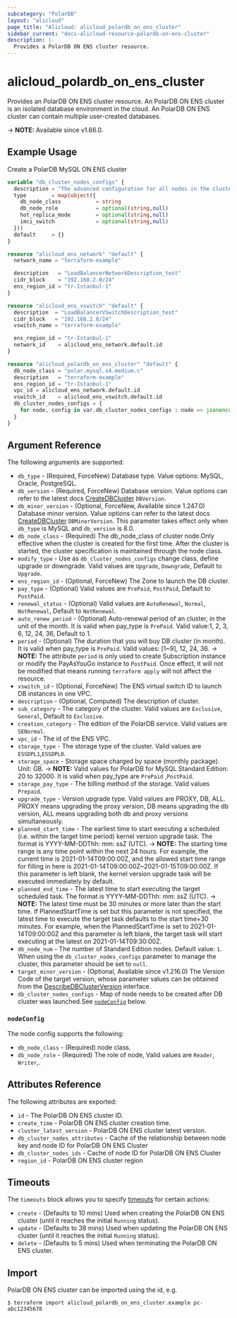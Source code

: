 ```yaml
---
subcategory: "PolarDB"
layout: "alicloud"
page_title: "Alicloud: alicloud_polardb_on_ens_cluster"
sidebar_current: "docs-alicloud-resource-polardb-on-ens-cluster"
description: |-
  Provides a PolarDB ON ENS cluster resource.
---
```


# alicloud_polardb_on_ens_cluster

Provides an PolarDB ON ENS cluster resource. An PolarDB ON ENS cluster is an isolated database
environment in the cloud. An PolarDB ON ENS cluster can contain multiple user-created
databases.

-> **NOTE:** Available since v1.66.0.

## Example Usage

Create a PolarDB MySQL ON ENS cluster

```terraform
variable "db_cluster_nodes_configs" {
  description = "The advanced configuration for all nodes in the cluster except for the RW node, including db_node_class, hot_replica_mode, and imci_switch properties."
  type        = map(object({
    db_node_class           = string
    db_node_role            = optional(string,null)
    hot_replica_mode        = optional(string,null)
    imci_switch             = optional(string,null)
  }))
  default     = {}
}

resource "alicloud_ens_network" "default" {
  network_name = "terraform-example"

  description   = "LoadBalancerNetworkDescription_test"
  cidr_block    = "192.168.2.0/24"
  ens_region_id = "tr-Istanbul-1"
}

resource "alicloud_ens_vswitch" "default" {
  description  = "LoadBalancerVSwitchDescription_test"
  cidr_block   = "192.168.2.0/24"
  vswitch_name = "terraform-example"

  ens_region_id = "tr-Istanbul-1"
  network_id    = alicloud_ens_network.default.id
}

resource "alicloud_polardb_on_ens_cluster" "default" {
  db_node_class = "polar.mysql.x4.medium.c"
  description   = "terraform-example"
  ens_region_id = "tr-Istanbul-1"
  vpc_id = alicloud_ens_network.default.id
  vswitch_id    = alicloud_ens_vswitch.default.id
  db_cluster_nodes_configs = {
    for node, config in var.db_cluster_nodes_configs : node => jsonencode({for k, v in config : k => v if v != null})
  }
}

```

## Argument Reference

The following arguments are supported:

* `db_type` - (Required, ForceNew) Database type. Value options: MySQL, Oracle, PostgreSQL.
* `db_version` - (Required, ForceNew) Database version. Value options can refer to the latest docs [CreateDBCluster](https://www.alibabacloud.com/help/en/polardb/latest/createdbcluster-1) `DBVersion`.
* `db_minor_version` - (Optional, ForceNew, Available since 1.247.0) Database minor version. Value options can refer to the latest docs [CreateDBCluster](https://www.alibabacloud.com/help/en/polardb/latest/createdbcluster-1) `DBMinorVersion`. This parameter takes effect only when `db_type` is MySQL and `db_version` is 8.0.
* `db_node_class` - (Required) The db_node_class of cluster node.Only effective when the cluster is created for the first time. After the cluster is started, the cluster specification is maintained through the node class.
* `modify_type` - Use as `db_cluster_nodes_configs` change class, define upgrade or downgrade. Valid values are `Upgrade`, `Downgrade`, Default to `Upgrade`.
* `ens_region_id` - (Optional, ForceNew) The Zone to launch the DB cluster. 
* `pay_type` - (Optional) Valid values are `PrePaid`, `PostPaid`, Default to `PostPaid`.
* `renewal_status` - (Optional) Valid values are `AutoRenewal`, `Normal`, `NotRenewal`, Default to `NotRenewal`.
* `auto_renew_period` - (Optional) Auto-renewal period of an cluster, in the unit of the month. It is valid when pay_type is `PrePaid`. Valid value:1, 2, 3, 6, 12, 24, 36, Default to 1.
* `period` - (Optional) The duration that you will buy DB cluster (in month). It is valid when pay_type is `PrePaid`. Valid values: [1~9], 12, 24, 36.
-> **NOTE:** The attribute `period` is only used to create Subscription instance or modify the PayAsYouGo instance to `PostPaid`. Once effect, it will not be modified that means running `terraform apply` will not affect the resource.
* `vswitch_id` - (Optional, ForceNew) The ENS virtual switch ID to launch DB instances in one VPC.
* `description` - (Optional, Computed) The description of cluster.
* `sub_category` - The category of the cluster. Valid values are `Exclusive`, `General`, Default to `Exclusive`.
* `creation_category` - The edition of the PolarDB service. Valid values are `SENormal`.
* `vpc_id` - The id of the ENS VPC.
* `storage_type` - The storage type of the cluster. Valid values are `ESSDPL1`,`ESSDPL0`.
* `storage_space` - Storage space charged by space (monthly package). Unit: GB.
-> **NOTE:**  Valid values for PolarDB for MySQL Standard Edition: 20 to 32000. It is valid when pay_type are `PrePaid` ,`PostPaid`.
* `storage_pay_type` - The billing method of the storage. Valid values `Prepaid`.
* `upgrade_type` - Version upgrade type. Valid values are PROXY, DB, ALL. PROXY means upgrading the proxy version, DB means upgrading the db version, ALL means upgrading both db and proxy versions simultaneously.
* `planned_start_time` - The earliest time to start executing a scheduled (i.e. within the target time period) kernel version upgrade task. The format is YYYY-MM-DDThh: mm: ssZ (UTC).
-> **NOTE:** The starting time range is any time point within the next 24 hours. For example, the current time is 2021-01-14T09:00:00Z, and the allowed start time range for filling in here is 2021-01-14T09:00:00Z~2021-01-15T09:00:00Z. If this parameter is left blank, the kernel version upgrade task will be executed immediately by default.
* `planned_end_time` - The latest time to start executing the target scheduled task. The format is YYYY-MM-DDThh: mm: ssZ (UTC).
-> **NOTE:** The latest time must be 30 minutes or more later than the start time. If PlannedStartTime is set but this parameter is not specified, the latest time to execute the target task defaults to the start time+30 minutes. For example, when the PlannedStartTime is set to 2021-01-14T09:00:00Z and this parameter is left blank, the target task will start executing at the latest on 2021-01-14T09:30:00Z.
* `db_node_num` - The number of Standard Edition nodes. Default value: `1`. When using the `db_cluster_nodes_configs` parameter to manage the cluster, this parameter should be set to `null`.
* `target_minor_version` - (Optional, Available since v1.216.0) The Version Code of the target version, whose parameter values can be obtained from the [DescribeDBClusterVersion](https://www.alibabacloud.com/help/en/polardb/latest/describedbclusterversion) interface.
* `db_cluster_nodes_configs` - Map of node needs to be created after DB cluster was launched.See [`nodeConfig`](#nodeConfig) below.

### `nodeConfig`

The node config supports the following:

* `db_node_class` - (Required) node class.
* `db_node_role` - (Required) The role of node, Valid values are `Reader`, `Writer`,.

## Attributes Reference

The following attributes are exported:

* `id` - The PolarDB ON ENS cluster ID.
* `create_time` - PolarDB ON ENS cluster creation time.  
* `cluster_latest_version` - PolarDB ON ENS cluster latest version.
* `db_cluster_nodes_attributes` - Cache of the relationship between node key and node ID for PolarDB ON ENS Cluster
* `db_cluster_nodes_ids` - Cache of node ID for PolarDB ON ENS Cluster
* `region_id`  - PolarDB ON ENS cluster region

## Timeouts

The `timeouts` block allows you to specify [timeouts](https://developer.hashicorp.com/terraform/language/resources/syntax#operation-timeouts) for certain actions:

* `create` - (Defaults to 10 mins) Used when creating the PolarDB ON ENS cluster (until it reaches the initial `Running` status).
* `update` - (Defaults to 38 mins) Used when updating the PolarDB ON ENS cluster (until it reaches the initial `Running` status).
* `delete` - (Defaults to 5 mins) Used when terminating the PolarDB ON ENS cluster.

## Import

PolarDB ON ENS cluster can be imported using the id, e.g.

```shell
$ terraform import alicloud_polardb_on_ens_cluster.example pc-abc12345678
```
